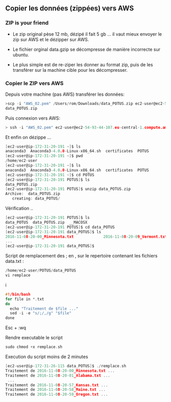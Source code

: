 ## Copier les données (zippées) vers AWS

### ZIP is your friend

* Le zip original pèse 12 mb, dézipé il fait 5 gb ... il vaut mieux envoyer le zip sur AWS et le dézipper sur AWS.

* Le fichier orginal data.gzip se décompresse de manière incorrecte sur ubuntu.

* Le plus simple est de re-ziper les donner au format zip, puis de les transférer sur la machine cible pour les décompresser.

### Copier le ZIP vers AWS

Depuis votre machine (pas AWS) transférer les données:


```c
>scp -i "AWS_02.pem" /Users/rom/Downloads/data_POTUS.zip ec2-user@ec2-54-93-44-107.eu-central-1.compute.amazonaws.com:/home/ec2-user/POTUS
data_POTUS.zip            
```
Puis connexion vers AWS:

```c
> ssh -i "AWS_02.pem" ec2-user@ec2-54-93-44-107.eu-central-1.compute.amazonaws.com
```

Et enfin on dézippe ...

```c
[ec2-user@ip-172-31-20-191 ~]$ ls
anaconda3  Anaconda3-4.0.0-Linux-x86_64.sh  certificates  POTUS
[ec2-user@ip-172-31-20-191 ~]$ pwd
/home/ec2-user
[ec2-user@ip-172-31-20-191 ~]$ ls
anaconda3  Anaconda3-4.0.0-Linux-x86_64.sh  certificates  POTUS
[ec2-user@ip-172-31-20-191 ~]$ cd POTUS
[ec2-user@ip-172-31-20-191 POTUS]$ ls
data_POTUS.zip
[ec2-user@ip-172-31-20-191 POTUS]$ unzip data_POTUS.zip
Archive:  data_POTUS.zip
   creating: data_POTUS/
```

Vérification ..

```c
[ec2-user@ip-172-31-20-191 POTUS]$ ls
data_POTUS  data_POTUS.zip  __MACOSX
[ec2-user@ip-172-31-20-191 POTUS]$ cd data_POTUS
[ec2-user@ip-172-31-20-191 data_POTUS]$ ls
2016-11-08-20-00_Minnesota.txt             2016-11-08-20-09_Vermont.txt      
...
[ec2-user@ip-172-31-20-191 data_POTUS]$
```
Script de remplacement des ; en ,
sur le repertoire contenant les fichiers data.txt :
```c
/home/ec2-user/POTUS/data_POTUS
vi remplace
```
i
```c
#!/bin/bash
for file in *.txt
do
  echo "Traitement de $file ..."
  sed -i -e "s/;/,/g" "$file"
done
```
Esc + :wq

Rendre executable le script
```c
sudo chmod +x remplace.sh
```
Execution du script moins de 2 minutes

```c
[ec2-user@ip-172-31-26-115 data_POTUS]$ ./remplace.sh
Traitement de 2016-11-08-20-00_Minnesota.txt ...
Traitement de 2016-11-08-20-01_Alabama.txt ...
 ...
Traitement de 2016-11-08-20-57_Kansas.txt ...
Traitement de 2016-11-08-20-58_Maine.txt ...
Traitement de 2016-11-08-20-59_Oregon.txt ...
```
